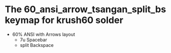 # The 60_ansi_arrow_tsangan_split_bs keymap for krush60 solder

* 60% ANSI with Arrows layout
  * 7u Spacebar
  * split Backspace

